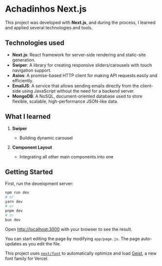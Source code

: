 # Achadinhos Next.js

This project was developed with **Next.js**, and during the process, I learned and applied several technologies and tools.

## Technologies used

- **Next.js**: React framework for server-side rendering and static-site generation.
- **Swiper**: A library for creating responsive sliders/carousels with touch navigation support.
- **Axios**: A promise-based HTTP client for making API requests easily and efficiently.
- **EmailJS**: A service that allows sending emails directly from the client-side using JavaScript without the need for a backend server.
- **MongoDB**: A NoSQL, document-oriented database used to store flexible, scalable, high-performance JSON-like data.

## What I learned

1. **Swiper**

   - Building dynamic carousel

2. **Component Layout**
   - Integrating all other main components into one

## Getting Started

First, run the development server:

```bash
npm run dev
# or
yarn dev
# or
pnpm dev
# or
bun dev
```

Open [http://localhost:3000](http://localhost:3000) with your browser to see the result.

You can start editing the page by modifying `app/page.js`. The page auto-updates as you edit the file.

This project uses [`next/font`](https://nextjs.org/docs/app/building-your-application/optimizing/fonts) to automatically optimize and load [Geist](https://vercel.com/font), a new font family for Vercel.
